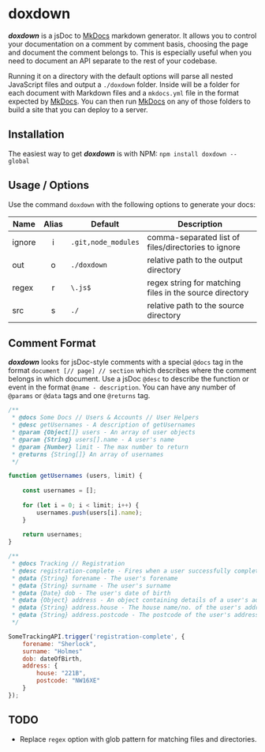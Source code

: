 # doxdown

***doxdown*** is a jsDoc to [MkDocs](http://www.mkdocs.org/) markdown generator. It allows you to control your documentation on a comment by comment basis, choosing the page and document the comment belongs to. This is especially useful when you need to document an API separate to the rest of your codebase.

Running it on a directory with the default options will parse all nested JavaScript files and output a `./doxdown` folder. Inside will be a folder for each document with Markdown files and a `mkdocs.yml` file in the format expected by [MkDocs](http://www.mkdocs.org/). You can then run [MkDocs](http://www.mkdocs.org/) on any of those folders to build a site that you can deploy to a server.

## Installation

The easiest way to get ***doxdown*** is with NPM: `npm install doxdown --global`

## Usage / Options

Use the command `doxdown` with the following options to generate your docs:

Name | Alias | Default | Description
--- | :---: | --- | ---
ignore | i | `.git,node_modules` | comma-separated list of files/directories to ignore
out | o | `./doxdown` | relative path to the output directory
regex | r | `\.js$` | regex string for matching files in the source directory
src | s | `./` | relative path to the source directory

## Comment Format

***doxdown*** looks for jsDoc-style comments with a special `@docs` tag in the format `document [// page] // section` which describes where the comment belongs in which document. Use a jsDoc `@desc` to describe the function or event in the format `@name - description`. You can have any number of `@params` or `@data` tags and one `@returns` tag.

```javascript
/**
 * @docs Some Docs // Users & Accounts // User Helpers
 * @desc getUsernames - A description of getUsernames
 * @param {Object[]} users - An array of user objects
 * @param {String} users[].name - A user's name
 * @param {Number} limit - The max number to return
 * @returns {String[]} An array of usernames
 */

function getUsernames (users, limit) {
	
	const usernames = [];
	
	for (let i = 0; i < limit; i++) {
		usernames.push(users[i].name);
	}
	
	return usernames;
}

/**
 * @docs Tracking // Registration
 * @desc registration-complete - Fires when a user successfully completes registration.
 * @data {String} forename - The user's forename
 * @data {String} surname - The user's surname
 * @data {Date} dob - The user's date of birth
 * @data {Object} address - An object containing details of a user's address
 * @data {String} address.house - The house name/no. of the user's address
 * @data {String} address.postcode - The postcode of the user's address
 */

SomeTrackingAPI.trigger('registration-complete', {
	forename: "Sherlock",
	surname: "Holmes"
	dob: dateOfBirth,
	address: {
		house: "221B",
		postcode: "NW16XE"
	}
});

```

## TODO
- Replace `regex` option with glob pattern for matching files and directories.
